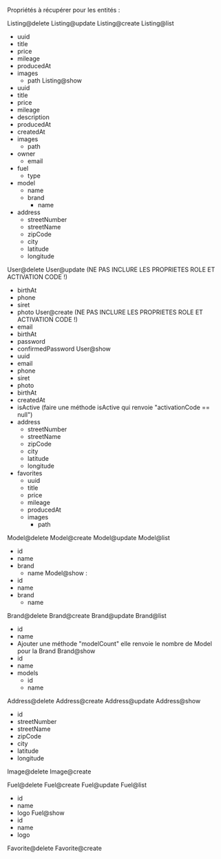 Propriétés à récupérer pour les entités :


Listing@delete
Listing@update
Listing@create
Listing@list
- uuid
- title
- price
- mileage
- producedAt
- images
    - path
Listing@show
- uuid
- title
- price
- mileage
- description
- producedAt
- createdAt
- images
    - path
- owner
    - email
- fuel
    - type
- model
    - name
    - brand
        - name
- address
    - streetNumber
    - streetName
    - zipCode
    - city
    - latitude
    - longitude


User@delete
User@update (NE PAS INCLURE LES PROPRIETES ROLE ET ACTIVATION CODE !)
- birthAt
- phone
- siret
- photo
User@create (NE PAS INCLURE LES PROPRIETES ROLE ET ACTIVATION CODE !)
- email
- birthAt
- password
- confirmedPassword
User@show
- uuid
- email
- phone
- siret
- photo
- birthAt
- createdAt
- isActive (faire une méthode isActive qui renvoie "activationCode == null")
- address
    - streetNumber
    - streetName
    - zipCode
    - city
    - latitude
    - longitude
- favorites
    - uuid
    - title
    - price
    - mileage
    - producedAt
    - images
        - path


Model@delete
Model@create
Model@update
Model@list
- id
- name
- brand
  - name
  Model@show :
- id
- name
- brand
    - name


Brand@delete
Brand@create
Brand@update
Brand@list
- id
- name
- Ajouter une méthode "modelCount" elle renvoie le nombre de Model pour la Brand
Brand@show
- id
- name
- models
    - id
    - name


Address@delete
Address@create
Address@update
Address@show
- id
- streetNumber
- streetName
- zipCode
- city
- latitude
- longitude


Image@delete
Image@create


Fuel@delete
Fuel@create
Fuel@update
Fuel@list
- id
- name
- logo
Fuel@show
- id
- name
- logo


Favorite@delete
Favorite@create